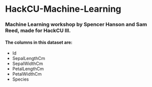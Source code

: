 # HackCU-Machine-Learning
### Machine Learning workshop by Spencer Hanson and Sam Reed, made for HackCU III.

#### The columns in this dataset are:
* Id
* SepalLengthCm
* SepalWidthCm
* PetalLengthCm
* PetalWidthCm
* Species

